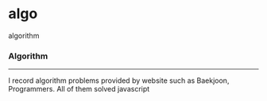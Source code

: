 # algo
algorithm 
### Algorithm 
******
I record algorithm problems provided by website such as Baekjoon, Programmers. All of them solved javascript
